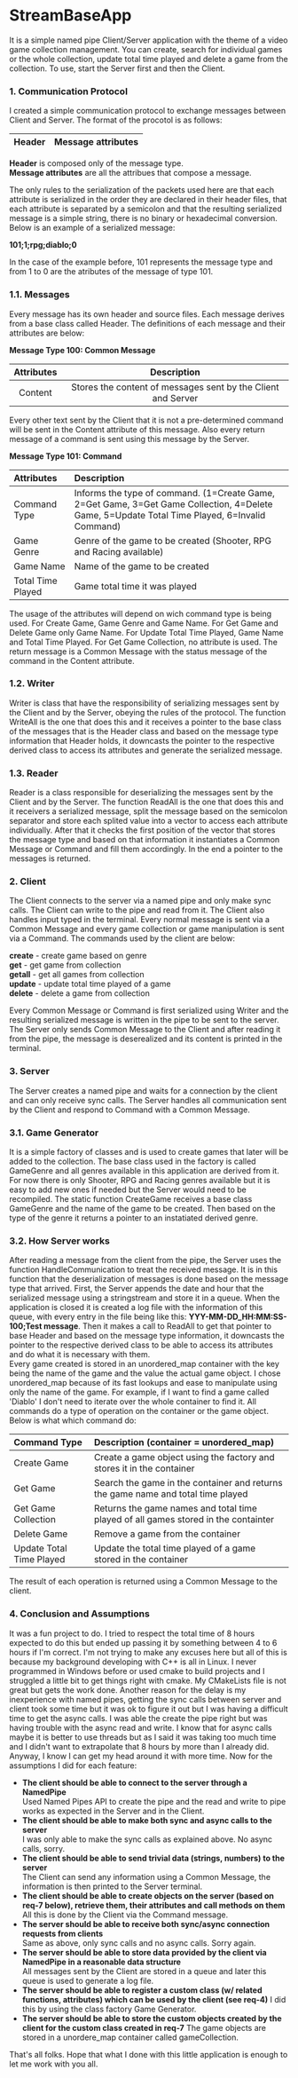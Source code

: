 # StreamBaseApp

It is a simple named pipe Client/Server application with the theme of a video game collection management. You can create, search for individual games or the whole collection, update total time played and delete a game from the collection. To use, start the Server first and then the Client.

### 1. Communication Protocol

I created a simple communication protocol to exchange messages between Client and Server. The format of the procotol is as follows:

| Header  |  Message attributes  |
| ------- |----------------------|

**Header** is composed only of the message type.\
**Message attributes** are all the attribues that compose a message.

The only rules to the serialization of the packets used here are that each attribute is serialized in the order they are declared in their header files, that each attribute is separated by a semicolon and that the resulting serialized message is a simple string, there is no binary or hexadecimal conversion. Below is an example of a serialized message:

**101;1;rpg;diablo;0**

In the case of the example before, 101 represents the message type and from 1 to 0 are the atributes of the message of type 101.

### 1.1. Messages

Every message has its own header and source files. Each message derives from a base class called Header. The definitions of each message and their attributes are below:

**Message Type 100: Common Message**

| Attributes | Description                                                  |
|:----------:|:------------------------------------------------------------:|
| Content    | Stores the content of messages sent by the Client and Server |

Every other text sent by the Client that it is not a pre-determined command will be sent in the Content attribute of this message. Also every return message of a command is sent using this message by the Server.

**Message Type 101: Command**

| Attributes        | Description                                                  |
|:------------------|:-------------------------------------------------------------|
| Command Type      | Informs the type of command. (1=Create Game, 2=Get Game, 3=Get Game Collection, 4=Delete Game, 5=Update Total Time Played, 6=Invalid Command) |
| Game Genre        | Genre of the game to be created (Shooter, RPG and Racing available) |
| Game Name         | Name of the game to be created                               |
| Total Time Played | Game total time it was played                                |

The usage of the attributes will depend on wich command type is being used. For Create Game, Game Genre and Game Name. For Get Game and Delete Game only Game Name. For Update Total Time Played, Game Name and Total Time Played. For Get Game Collection, no attribute is used. The return message is a Common Message with the status message of the command in the Content attribute.

### 1.2. Writer

Writer is class that have the responsibility of serializing messages sent by the Client and by the Server, obeying the rules of the protocol. The function WriteAll is the one that does this and it receives a pointer to the base class of the messages that is the Header class and based on the message type information that Header holds, it downcasts the pointer to the respective derived class to access its attributes and generate the serialized message.

### 1.3. Reader

Reader is a class responsible for deserializing the messages sent by the Client and by the Server. The function ReadAll is the one that does this and it receivers a serialized message, split the message based on the semicolon separator and store each splited value into a vector to access each attribute individually. After that it checks the first position of the vector that stores the message type and based on that information it instantiates a Common Message or Command and fill them accordingly. In the end a pointer to the messages is returned.

### 2. Client

The Client connects to the server via a named pipe and only make sync calls. The Client can write to the pipe and read from it. The Client also handles input typed in the terminal. Every normal message is sent via a Common Message and every game collection or game manipulation is sent via a Command.
The commands used by the client are below:

**create** - create game based on genre\
**get** - get game from collection\
**getall** - get all games from collection\
**update** - update total time played of a game\
**delete** - delete a game from collection

Every Common Message or Command is first serialized using Writer and the resulting serialized message is written in the pipe to be sent to the server. The Server only sends Common Message to the Client and after reading it from the pipe, the message is deserealized and its content is printed in the terminal.

### 3. Server

The Server creates a named pipe and waits for a connection by the client and can only receive sync calls. The Server handles all communication sent by the Client and respond to Command with a Common Message.

### 3.1. Game Generator

It is a simple factory of classes and is used to create games that later will be added to the collection. The base class used in the factory is called GameGenre and all genres available in this application are derived from it. For now there is only Shooter, RPG and Racing genres available but it is easy to add new ones if needed but the Server would need to be recompiled. The static function CreateGame receives a base class GameGenre and the name of the game to be created. Then based on the type of the genre it returns a pointer to an instatiated derived genre.

### 3.2. How Server works

After reading a message from the client from the pipe, the Server uses the function HandleCommunication to treat the received message. It is in this function that the deserialization of messages is done based on the message type that arrived. First, the Server appends the date and hour that the serialized message using a stringstream and store it in a queue. When the application is closed it is created a log file with the information of this queue, with every entry in the file being like this: **YYY-MM-DD_HH:MM:SS-100;Test message**. Then it makes a call to ReadAll to get that pointer to base Header and based on the message type information, it downcasts the pointer to the respective derived class to be able to access its attributes and do what it is necessary with them.\
Every game created is stored in an unordered_map container with the key being the name of the game and the value the actual game object. I chose unordered_map because of its fast lookups and ease to manipulate using only the name of the game. For example, if I want to find a game called 'Diablo' I don't need to iterate over the whole container to find it. All commands do a type of operation on the container or the game object. Below is what which command do:

| Command Type             | Description (container = unordered_map)                                           |
|:-------------------------|:----------------------------------------------------------------------------------|
| Create Game              | Create a game object using the factory and stores it in the container             |
| Get Game                 | Search the game in the container and returns the game name and total time played  |
| Get Game Collection      | Returns the game names and total time played of all games stored in the containter|
| Delete Game              | Remove a game from the container                                                  |
| Update Total Time Played | Update the total time played of a game stored in the container                    |

The result of each operation is returned using a Common Message to the client.

### 4. Conclusion and Assumptions

It was a fun project to do. I tried to respect the total time of 8 hours expected to do this but ended up passing it by something between 4 to 6 hours if I'm correct. I'm not trying to make any excuses here but all of this is because my background developing with C++ is all in Linux. I never programmed in Windows before or used cmake to build projects and I struggled a little bit to get things right with cmake. My CMakeLists file is not great but gets the work done. Another reason for the delay is my inexperience with named pipes, getting the sync calls between server and client took some time but it was ok to figure it out but I was having a difficult time to get the async calls. I was able the create the pipe right but was having trouble with the async read and write. I know that for async calls maybe it is better to use threads but as I said it was taking too much time and I didn't want to extrapolate that 8 hours by more than I already did. Anyway, I know I can get my head around it with more time. Now for the assumptions I did for each feature:

- **The client should be able to connect to the server through a NamedPipe**\
Used Named Pipes API to create the pipe and the read and write to pipe works as expected in the Server and in the Client.
- **The client should be able to make both sync and async calls to the server**\
I was only able to make the sync calls as explained above. No async calls, sorry.
- **The client should be able to send trivial data (strings, numbers) to the server**\
The Client can send any information using a Common Message, the information is then printed to the Server terminal.
- **The client should be able to create objects on the server (based on req-7 below), retrieve them, their attributes and call methods on them**
All this is done by the Client via the Command message. 
- **The server should be able to receive both sync/async connection requests from clients**\
Same as above, only sync calls and no async calls. Sorry again.
- **The server should be able to store data provided by the client via NamedPipe in a reasonable data structure**\
All messages sent by the Client are stored in a queue and later this queue is used to generate a log file.
- **The server should be able to register a custom class (w/ related functions, attributes) which can be used by the client (see req-4)**
I did this by using the class factory Game Generator.
- **The server should be able to store the custom objects created by the client for the custom class created in req-7**
The game objects are stored in a unordere_map container called gameCollection.

That's all folks. Hope that what I done with this little application is enough to let me work with you all.
